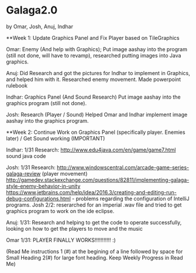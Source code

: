 # Galaga2.0
by Omar, Josh, Anuj, Indhar

**Week 1: Update Graphics Panel and Fix Player based on TileGraphics

Omar: Enemy (And help with Graphics); Put image aashay into the program (still not done, will have to revamp), researched putting images into Java graphics.

Anuj: Did Research and got the pictures for Indhar to implement in Graphics, and helped him with it. Researched enemy movement. Made powerpoint rulebook

Indhar: Graphics Panel (And Sound Research) Put image aashay into the graphics program (still not done).

Josh: Research (Player / Sound) Helped Omar and Indhar implement image aashay into the graphics program.

**Week 2: Continue Work on Graphics Panel (specifically player. Enemies later) / Get Sound working (IMPORTANT)

Indhar: 1/31 Research: http://www.edu4java.com/en/game/game7.html sound java code

Josh: 1/31 Research: http://www.windowscentral.com/arcade-game-series-galaga-review (player movement) http://gamedev.stackexchange.com/questions/82811/implementing-galaga-style-enemy-behavior-in-unity
https://www.jetbrains.com/help/idea/2016.3/creating-and-editing-run-debug-configurations.html - problems regarding the configuration of IntelliJ programs.
Josh 2/2: reserarched for an imperial .wav file and tried to get graphics program to work on the ide eclipse.

Anuj: 1/31: Research and helping to get the code to operate successfully, looking on how to get the players to move and the music

Omar 1/31: PLAYER FINALLY WORKS!!!!!!!!!!! :)

(Read Me instructions 1 (#) at the begining of a line followed by space for Small Heading 2(#) for large font heading. Keep Weekly Progress in Read Me)
